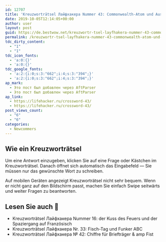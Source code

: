 ```yaml
---
id: 12707
title: 'Kreuzworträtsel Лайфхакера Nummer 43: Commonwealth-Atom und Australische Stiefel'
date: 2019-10-05T12:14:05+00:00
author: user
layout: post
guid: https://de.bestwow.net/kreuzwortr-tsel-layfhakera-nummer-43-commonwealth-atom-und-australische-stiefel/
permalink: /kreuzwortr-tsel-layfhakera-nummer-43-commonwealth-atom-und-australische-stiefel/
tdc_dirty_content:
  - "1"
  - "1"
tdc_icon_fonts:
  - 'a:0:{}'
  - 'a:0:{}'
tdc_google_fonts:
  - 'a:2:{i:0;s:3:"662";i:4;s:3:"394";}'
  - 'a:2:{i:0;s:3:"662";i:4;s:3:"394";}'
ap_mark:
  - Это пост был добавлен через AftParser
  - Это пост был добавлен через AftParser
ap_link:
  - https://lifehacker.ru/crossword-43/
  - https://lifehacker.ru/crossword-43/
post_views_count:
  - "6"
  - "6"
categories:
  - Newcommers
---
```

## Wie ein Kreuzworträtsel

Um eine Antwort einzugeben, klicken Sie auf eine Frage oder Kästchen im Kreuzworträtsel. Danach öffnet sich automatisch das Eingabefeld — Sie müssen nur das gewünschte Wort zu schreiben.

Auf mobilen Geräten angezeigt Kreuzworträtsel nicht sehr bequem. Wenn er nicht ganz auf den Bildschirm passt, machen Sie einfach Swipe seitwärts und weiter Fragen zu beantworten.

<div>
  <h2 class="read-also__title">
    <span>Lesen Sie auch</span> <span>🧐 </span>
  </h2>
  
  <ul class="read-also__list">
    <li>
      Kreuzworträtsel Лайфхакера Nummer 16: der Kuss des Feuers und der Spaziergang auf Französisch
    </li>
    <li>
      Kreuzworträtsel Лайфхакера Nr. 33: Fisch-Tag und Funker ABC
    </li>
    <li>
      Kreuzworträtsel Лайфхакера № 42: Chiffre für Briefträger & amp Fist
    </li>
  </ul>
</div>